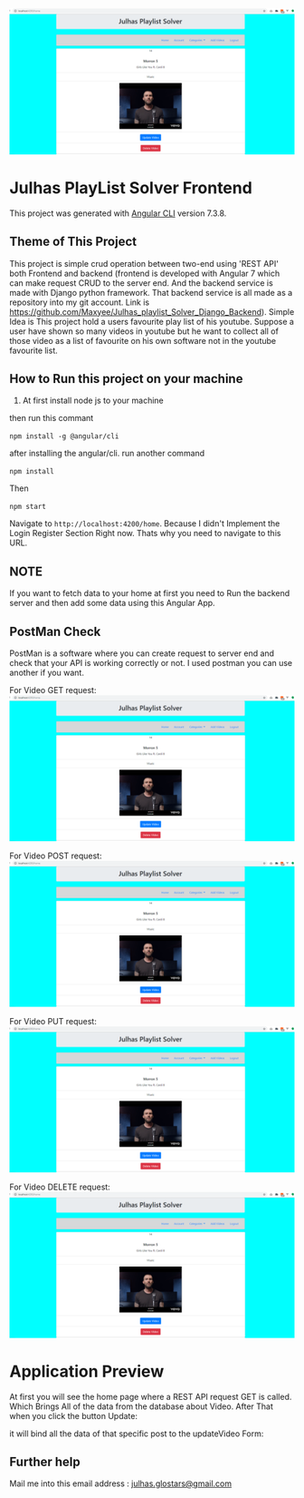 ![alt text](https://github.com/Maxyee/Julhas_Playlist_Solver_Angular_frontend/blob/master/PlaylistScreenShot/playlistHome.png)

# Julhas PlayList Solver Frontend

This project was generated with [Angular CLI](https://github.com/angular/angular-cli) version 7.3.8.

## Theme of This Project
This project is simple crud operation between two-end using 'REST API' both Frontend and backend (frontend is developed with Angular 7 which can make request CRUD to the server end. And the backend service is made with Django python framework. That backend service is all made as a repository into my git account. Link is https://github.com/Maxyee/Julhas_playlist_Solver_Django_Backend). Simple Idea is This project hold a users favourite play list of his youtube. Suppose a user have shown so many videos in youtube but he want to collect all of those video as a list of favourite on his own software not in the youtube favourite list.

## How to Run this project on your machine

1. At first install node js to your machine

then run this commant

`npm install -g @angular/cli`

after installing the angular/cli. run another command

`npm install`

Then

`npm start`

Navigate to `http://localhost:4200/home`. Because I didn't Implement the Login Register Section Right now. Thats why you need to navigate to this URL.

## NOTE
If you want to fetch data to your home at first you need to Run the backend server and then add some data using this Angular App.

## PostMan Check
PostMan is a software where you can create request to server end and check that your API is working correctly or not. I used postman you can use another if you want.

For Video GET request:
![alt text](https://github.com/Maxyee/Julhas_Playlist_Solver_Angular_frontend/blob/master/PlaylistScreenShot/playlistHome.png)

For Video POST request:
![alt text](https://github.com/Maxyee/Julhas_Playlist_Solver_Angular_frontend/blob/master/PlaylistScreenShot/playlistHome.png)

For Video PUT request:
![alt text](https://github.com/Maxyee/Julhas_Playlist_Solver_Angular_frontend/blob/master/PlaylistScreenShot/playlistHome.png)

For Video DELETE request:
![alt text](https://github.com/Maxyee/Julhas_Playlist_Solver_Angular_frontend/blob/master/PlaylistScreenShot/playlistHome.png)

# Application Preview

At first you will see the home page where a REST API request GET is called. Which Brings All of the data from the database about Video.
After That when you click the button Update:

it will bind all the data of that specific post to the updateVideo Form:





## Further help
Mail me into this email address : julhas.glostars@gmail.com
